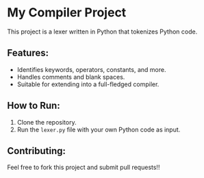 # My Compiler Project

This project is a lexer written in Python that tokenizes Python code.

## Features:

- Identifies keywords, operators, constants, and more.
- Handles comments and blank spaces.
- Suitable for extending into a full-fledged compiler.

## How to Run:

1. Clone the repository.
2. Run the `lexer.py` file with your own Python code as input.

## Contributing:

Feel free to fork this project and submit pull requests!!
